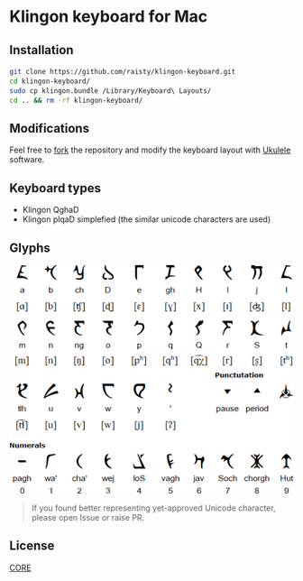 # Klingon keyboard for Mac

## Installation

```sh
git clone https://github.com/raisty/klingon-keyboard.git
cd klingon-keyboard/
sudo cp klingon.bundle /Library/Keyboard\ Layouts/
cd .. && rm -rf klingon-keyboard/
```

## Modifications

Feel free to [fork](https://github.com/raisty/klingon-keyboard/fork) the repository and modify the keyboard layout with [Ukulele](https://software.sil.org/ukelele) software.

## Keyboard types

- Klingon QghaD
- Klingon plqaD simplefied (the similar unicode characters are used)

## Glyphs

![tlhIngan Hol](images/klingon.gif)

> If you found better representing yet-approved Unicode character, please open Issue or raise PR.

## License

[CORE](LICENSE)
